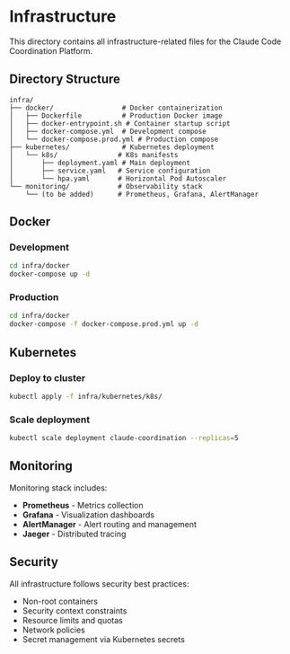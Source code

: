 # Infrastructure

This directory contains all infrastructure-related files for the Claude Code Coordination Platform.

## Directory Structure

```
infra/
├── docker/                 # Docker containerization
│   ├── Dockerfile          # Production Docker image
│   ├── docker-entrypoint.sh # Container startup script
│   ├── docker-compose.yml  # Development compose
│   └── docker-compose.prod.yml # Production compose
├── kubernetes/             # Kubernetes deployment
│   └── k8s/               # K8s manifests
│       ├── deployment.yaml # Main deployment
│       ├── service.yaml   # Service configuration
│       └── hpa.yaml       # Horizontal Pod Autoscaler
└── monitoring/            # Observability stack
    └── (to be added)      # Prometheus, Grafana, AlertManager
```

## Docker

### Development
```bash
cd infra/docker
docker-compose up -d
```

### Production
```bash
cd infra/docker
docker-compose -f docker-compose.prod.yml up -d
```

## Kubernetes

### Deploy to cluster
```bash
kubectl apply -f infra/kubernetes/k8s/
```

### Scale deployment
```bash
kubectl scale deployment claude-coordination --replicas=5
```

## Monitoring

Monitoring stack includes:
- **Prometheus** - Metrics collection
- **Grafana** - Visualization dashboards  
- **AlertManager** - Alert routing and management
- **Jaeger** - Distributed tracing

## Security

All infrastructure follows security best practices:
- Non-root containers
- Security context constraints
- Resource limits and quotas
- Network policies
- Secret management via Kubernetes secrets
